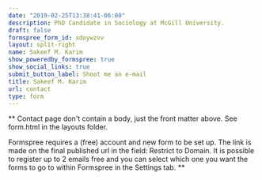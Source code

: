 ```yaml
---
date: "2019-02-25T13:38:41-06:00"
description: PhD Candidate in Sociology at McGill University.
draft: false
formspree_form_id: xdoywzvv
layout: split-right
name: Sakeef M. Karim
show_poweredby_formspree: true
show_social_links: true
submit_button_label: Shoot me an e-mail
title: Sakeef M. Karim
url: contact
type: form
---
```


** Contact page don't contain a body, just the front matter above.
See form.html in the layouts folder.

Formspree requires a (free) account and new form to be set up. The link is made on the final published url in the field: Restrict to Domain. It is possible to register up to 2 emails free and you can select which one you want the forms to go to within Formspree in the Settings tab.
**
